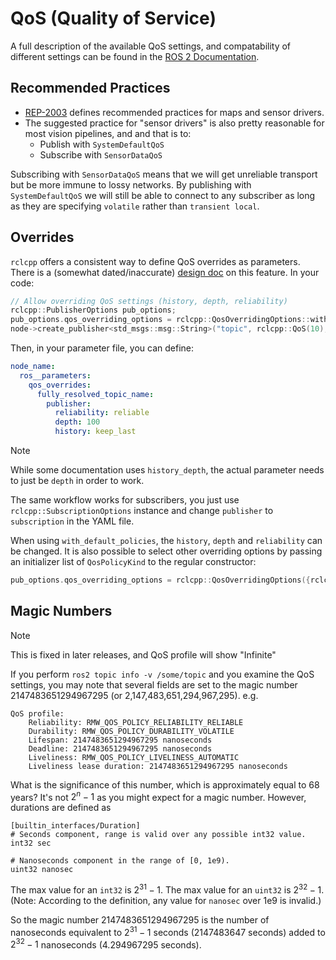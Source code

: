 # QoS (Quality of Service)

A full description of the available QoS settings, and compatability of different settings can be found
in the [ROS 2 Documentation](https://docs.ros.org/en/rolling/Concepts/Intermediate/About-Quality-of-Service-Settings.html).

## Recommended Practices

 * [REP-2003](https://ros.org/reps/rep-2003.html) defines recommended practices for maps and sensor drivers.
 * The suggested practice for "sensor drivers" is also pretty reasonable for most vision pipelines, and
   and that is to:
   * Publish with ``SystemDefaultQoS``
   * Subscribe with ``SensorDataQoS``

Subscribing with ``SensorDataQoS`` means that we will get unreliable transport but be more immune to lossy networks.
By publishing with ``SystemDefaultQoS`` we will still be able to connect to any subscriber as long as they are
specifying ``volatile`` rather than ``transient local``.

## Overrides

``rclcpp`` offers a consistent way to define QoS overrides as parameters. There is a (somewhat dated/inaccurate)
[design doc](http://design.ros2.org/articles/qos_configurability.html) on this feature. In your code:

```cpp
// Allow overriding QoS settings (history, depth, reliability)
rclcpp::PublisherOptions pub_options;
pub_options.qos_overriding_options = rclcpp::QosOverridingOptions::with_default_policies();
node->create_publisher<std_msgs::msg::String>("topic", rclcpp::QoS(10), pub_options);
```

Then, in your parameter file, you can define:

```yaml
node_name:
  ros__parameters:
    qos_overrides:
      fully_resolved_topic_name:
        publisher:
          reliability: reliable
          depth: 100
          history: keep_last
```

> [!NOTE]
> While some documentation uses `history_depth`, the actual parameter needs to just be `depth` in order to work. 

The same workflow works for subscribers, you just use ``rclcpp::SubscriptionOptions`` instance and change ``publisher`` to ``subscription`` in the YAML file.

When using `with_default_policies`, the `history`, `depth` and `reliability` can be changed. It is also possible
to select other overriding options by passing an initializer list of `QosPolicyKind` to the regular constructor:

```cpp
pub_options.qos_overriding_options = rclcpp::QosOverridingOptions({rclcpp::QosPolicyKind::Reliability});
```

## Magic Numbers

> [!NOTE]
> This is fixed in later releases, and QoS profile will show "Infinite"

If you perform `ros2 topic info -v /some/topic` and you examine the QoS settings, you may note that several fields are set to the magic number 2147483651294967295 (or 2,147,483,651,294,967,295). e.g. 

    QoS profile:
        Reliability: RMW_QOS_POLICY_RELIABILITY_RELIABLE
        Durability: RMW_QOS_POLICY_DURABILITY_VOLATILE
        Lifespan: 2147483651294967295 nanoseconds
        Deadline: 2147483651294967295 nanoseconds
        Liveliness: RMW_QOS_POLICY_LIVELINESS_AUTOMATIC
        Liveliness lease duration: 2147483651294967295 nanoseconds

What is the significance of this number, which is approximately equal to 68 years? It's not $2^n - 1$ as you might expect for a magic number. However, durations are defined as 

    [builtin_interfaces/Duration]
    # Seconds component, range is valid over any possible int32 value.
    int32 sec

    # Nanoseconds component in the range of [0, 1e9).
    uint32 nanosec

The max value for an `int32` is $2^{31} - 1$. The max value for an `uint32` is $2^{32} - 1$. (Note: According to the definition, any value for `nanosec` over 1e9 is invalid.)

So the magic number 2147483651294967295 is the number of nanoseconds equivalent to $2^{31} -1$ seconds ($2147483647$ seconds) added to $2^{32} - 1$ nanoseconds ($4.294967295$ seconds). 
